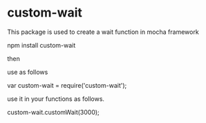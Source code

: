 # custom-wait
This package is used to create a wait function in mocha framework


npm install custom-wait

then 

use as follows

var custom-wait = require('custom-wait');

use it in your functions as follows.

custom-wait.customWait(3000);
